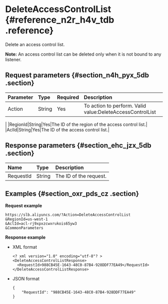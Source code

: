 # DeleteAccessControlList {#reference_n2r_h4v_tdb .reference}

Delete an access control list.

**Note:** An access control list can be deleted only when it is not bound to any listener.

## Request parameters {#section_n4h_pyx_5db .section}

|Parameter|Type|Required|Description|
|:--------|:---|:-------|:----------|
|Action|String|Yes|To action to perform. Valid value:DeleteAccessControlList

|
|RegionId|String|Yes|The ID of the region of the access control list.|
|AclId|String|Yes|The ID of the access control list.|

## Response parameters {#section_ehc_jzx_5db .section}

|Name|Type|Description|
|:---|:---|:----------|
|RequestId|String|The ID of the request.|

## Examples {#section_oxr_pds_cz .section}

**Request example**

```
https://slb.aliyuncs.com/?Action=DeleteAccessControlList
&RegionId=us-west-1
&AclId=acl-rj9xpxzcwxrukois65yw3
&CommonParameters
```

**Response example**

-   XML format

    ```
    <? xml version="1.0" encoding="utf-8"? >
    <DeleteAccessControlListResponse>
      <RequestId>988CB45E-1643-48C0-87B4-928DDF77EA49</RequestId>
    </DeleteAccessControlListResponse>
    ```

-   JSON format

    ```
    {
        "RequestId": "988CB45E-1643-48C0-87B4-928DDF77EA49"
    }
    ```



